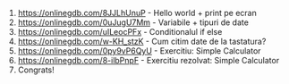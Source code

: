 1. https://onlinegdb.com/8JJLhUnuP - Hello world + print pe ecran
2. https://onlinegdb.com/0uJugU7Mm - Variabile + tipuri de date
3. https://onlinegdb.com/uILeocPFx - Conditionalul if else
4. https://onlinegdb.com/w-KH_stzK - Cum citim date de la tastatura?
5. https://onlinegdb.com/0py9vP6QyU - Exercitiu: Simple Calculator
6. https://onlinegdb.com/8-ilbPnpF - Exercitiu rezolvat: Simple Calculator
7. Congrats! 
